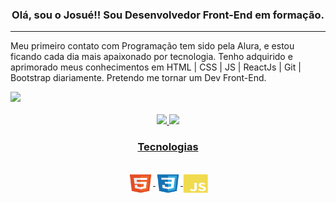 ### <div align="center">Olá, sou o Josué!! Sou Desenvolvedor Front-End em formação.
 ---------------------------------------------------------------------------------------------------------------------------------------
Meu primeiro contato com Programação tem sido pela Alura, e estou ficando cada dia mais apaixonado por tecnologia.
Tenho adquirido e aprimorado meus conhecimentos em HTML | CSS | JS | ReactJs | Git | Bootstrap diariamente. Pretendo me tornar um Dev Front-End.</div>



<div>
 <a href="https://www.linkedin.com/in/josuéleite" target="_blank">
  <img src="https://img.shields.io/badge/LinkedIn-0077B5?style=for-the-badge&logo=linkedin&logoColor=white" target="_blank"></a>
</div><br>

<div align="center">
  <a href="https://github.com/josueleitejj">
 <img height="150em" src="https://github-readme-stats.vercel.app/api?username=josueleitejj&show_icons=true&theme=dracula&include_all_commits=true&count_private=true"/>
  <img height="150em" src="https://github-readme-stats.vercel.app/api/top-langs/?username=josueleitejj&layout=compact&langs_count=7&theme=dracula"/>
   
### Tecnologias
<div style="display: inline_block"><br>
  <img align="center" alt="Josue-HTML" height="30" width="40" src="https://raw.githubusercontent.com/devicons/devicon/master/icons/html5/html5-original.svg"> 
  <img align="center" alt="Josue-CSS" height="30" width="40" src="https://raw.githubusercontent.com/devicons/devicon/master/icons/css3/css3-original.svg">
  <img align="center" alt="Josue-Js" height="30" width="40" src="https://raw.githubusercontent.com/devicons/devicon/master/icons/javascript/javascript-plain.svg">
</div><br>


